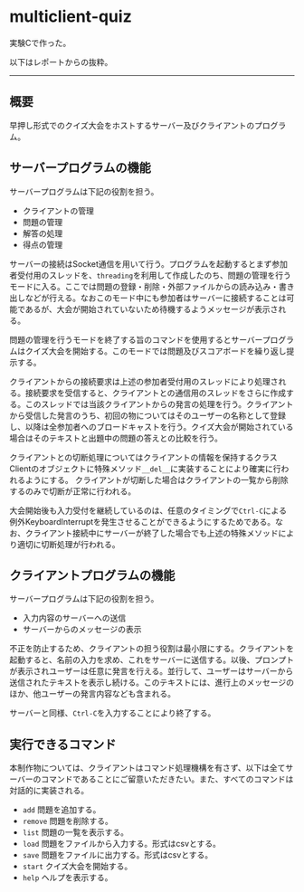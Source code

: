 # multiclient-quiz
実験Cで作った。

以下はレポートからの抜粋。

---

## 概要
早押し形式でのクイズ大会をホストするサーバー及びクライアントのプログラム。

## サーバープログラムの機能
サーバープログラムは下記の役割を担う。
-	クライアントの管理
-	問題の管理
-	解答の処理
-	得点の管理

サーバーの接続はSocket通信を用いて行う。プログラムを起動するとまず参加者受付用のスレッドを、`threading`を利用して作成したのち、問題の管理を行うモードに入る。ここでは問題の登録・削除・外部ファイルからの読み込み・書き出しなどが行える。なおこのモード中にも参加者はサーバーに接続することは可能であるが、大会が開始されていないため待機するようメッセージが表示される。

問題の管理を行うモードを終了する旨のコマンドを使用するとサーバープログラムはクイズ大会を開始する。このモードでは問題及びスコアボードを繰り返し提示する。

クライアントからの接続要求は上述の参加者受付用のスレッドにより処理される。接続要求を受信すると、クライアントとの通信用のスレッドをさらに作成する。このスレッドでは当該クライアントからの発言の処理を行う。クライアントから受信した発言のうち、初回の物についてはそのユーザーの名称として登録し、以降は全参加者へのブロードキャストを行う。クイズ大会が開始されている場合はそのテキストと出題中の問題の答えとの比較を行う。

クライアントとの切断処理についてはクライアントの情報を保持するクラスClientのオブジェクトに特殊メソッド`__del__`に実装することにより確実に行われるようにする。 クライアントが切断した場合はクライアントの一覧から削除するのみで切断が正常に行われる。

大会開始後も入力受付を継続しているのは、任意のタイミングで`Ctrl-C`による例外KeyboardInterruptを発生させることができるようにするためである。なお、クライアント接続中にサーバーが終了した場合でも上述の特殊メソッドにより適切に切断処理が行われる。

## クライアントプログラムの機能
サーバープログラムは下記の役割を担う。
-	入力内容のサーバーへの送信
-	サーバーからのメッセージの表示

不正を防止するため、クライアントの担う役割は最小限にする。クライアントを起動すると、名前の入力を求め、これをサーバーに送信する。以後、プロンプトが表示されユーザーは任意に発言を行える。並行して、ユーザーはサーバーから送信されたテキストを表示し続ける。このテキストには、進行上のメッセージのほか、他ユーザーの発言内容なども含まれる。

サーバーと同様、`Ctrl-C`を入力することにより終了する。

## 実行できるコマンド
本制作物については、クライアントはコマンド処理機構を有さず、以下は全てサーバーのコマンドであることにご留意いただきたい。また、すべてのコマンドは対話的に実装される。
-	`add`	問題を追加する。
-	`remove`	問題を削除する。
-	`list`	問題の一覧を表示する。
-	`load`	問題をファイルから入力する。形式はcsvとする。
-	`save`	問題をファイルに出力する。形式はcsvとする。
-	`start`	クイズ大会を開始する。
-	`help`	ヘルプを表示する。
